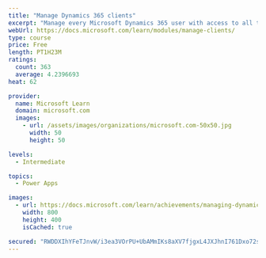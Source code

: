 ```yaml
---
title: "Manage Dynamics 365 clients"
excerpt: "Manage every Microsoft Dynamics 365 user with access to all the functionality and data included on their solution through a client. Let's focus on the pros and cons of every client and best practices when deploying these clients."
webUrl: https://docs.microsoft.com/learn/modules/manage-clients/
type: course
price: Free
length: PT1H23M
ratings:
  count: 363
  average: 4.2396693
heat: 62

provider:
  name: Microsoft Learn
  domain: microsoft.com
  images:
    - url: /assets/images/organizations/microsoft.com-50x50.jpg
      width: 50
      height: 50

levels:
  - Intermediate

topics:
  - Power Apps

images:
  - url: https://docs.microsoft.com/learn/achievements/managing-dynamics-365-clients-social.png
    width: 800
    height: 400
    isCached: true

secured: "RWDDXIhYFeTJnvW/i3ea3VOrPU+UbAMmIKs8aXV7fjgxL4JXJhnI761Dxo72sAJMSbxubmm98KXBBq8uBtBni7mP7ZJ8U7p+UNweOQlNa9pZvXnx1teM9CnX5n2/z/6kYsshoBJCqgXaHXEyCqLEomvF300973a7tfkw+cZzj4YPOoL09AtwP09nP6nRgX5Atb6rx4mmiN1uRWqJ2RNhaxMovnIWYjFvdKfF9jFg/LV/WABwDE9YPVWEzPuutDknWowrPDGWizgkXIZtkoa+8klT0tiR8VyWm44D0R+tqpF50q4kFDytEehHV69uMKmhI9QsTMA2EvX/uVYV+mrLXstHl6lfHmdY2fUGOUt42ia6/j92N+7NUPeu3tWeaxiUHoeAvl57WpIgldHjwTdREg==;44YXyfhmD90RnDgeXt86iw=="
---
```


